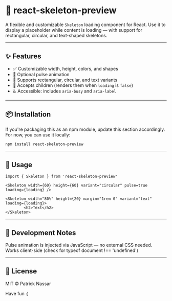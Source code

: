 # 🦴 react-skeleton-preview

A flexible and customizable `Skeleton` loading component for React. Use it to display a placeholder while content is loading — with support for rectangular, circular, and text-shaped skeletons.

---

## ✨ Features

- ✅ Customizable width, height, colors, and shapes
- 🔁 Optional pulse animation
- 🎯 Supports rectangular, circular, and text variants
- 🧩 Accepts children (renders them when `loading` is `false`)
- ♿️ Accessible: includes `aria-busy` and `aria-label`

---

## 📦 Installation

If you're packaging this as an npm module, update this section accordingly. For now, you can use it locally:

```bash
npm install react-skeleton-preview
```

---

## 🚀 Usage
```
import { Skeleton } from 'react-skeleton-preview'
```

```
<Skeleton width={60} height={60} variant="circular" pulse=true loading={loading} />
```

```
<Skeleton width="80%" height={20} margin="1rem 0" variant="text" loading={loading}>
        <h2>Text</h2>
</Skeleton>
```

---

## 🧪 Development Notes
Pulse animation is injected via JavaScript — no external CSS needed.
Works client-side (check for typeof document !== 'undefined')

---

## 📄 License
MIT © Patrick Nassar

Have fun :)
